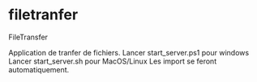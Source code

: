 # filetranfer
FileTransfer

Application de tranfer de fichiers.
Lancer start_server.ps1 pour windows
Lancer start_server.sh pour MacOS/Linux
Les import se feront automatiquement.
